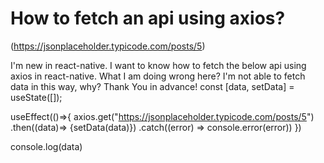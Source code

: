 
# How to fetch an api using axios?

(https://jsonplaceholder.typicode.com/posts/5)

I'm new in react-native.
I want to know how to fetch the below api using axios in react-native.
What I am doing wrong here? I'm not able to fetch data in this way, why?
Thank You in advance!
  const [data, setData] = useState([]);

  useEffect(()=>{
    axios.get("https://jsonplaceholder.typicode.com/posts/5")
    .then((data)=> {setData(data)})
    .catch((error) => console.error(error))
  })

  console.log(data)


        